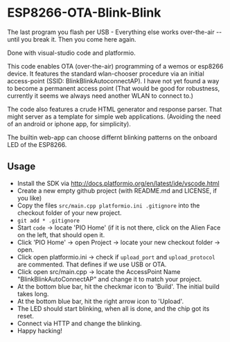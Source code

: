 # ESP8266-OTA-Blink-Blink

The last program you flash per USB - Everything else works over-the-air -- until you break it.
Then you come here again.

Done with visual-studio code and platformio.

This code enables OTA (over-the-air) programming of a wemos or esp8266 device.
It features the standard wlan-chooser procedure via an initial access-point (SSID: BlinkBlinkAutoconnectAP).
I have not yet found a way to become a permanent access point (That would be good for robustness, currently
it seems we always need another WLAN to connect to.)

The code also features a crude HTML generator and response parser. That might server as a template for 
simple web applications. (Avoiding the need of an android or iphone app, for simplicity).

The builtin web-app can choose differnt blinking patterns on the onboard LED of the ESP8266.

## Usage

* Install the SDK via http://docs.platformio.org/en/latest/ide/vscode.html
* Create a new empty github project (with README.md and LICENSE, if you like)
* Copy the files `src/main.cpp platformio.ini .gitignore` into the checkout folder of your new project.
* `git add * .gitignore`
* Start `code` -> locate 'PIO Home' (if it is not there, click on the Alien Face on the left, that should open it.
* Click 'PIO Home' -> open Project -> locate your new checkout folder -> open.
* Click open platformio.ini -> check if `upload_port` and `upload_protocol` are commented. That defines if we use USB or OTA.
* Click open src/main.cpp -> locate the AccessPoint Name "BlinkBlinkAutoConnectAP" and change it to match your project.
* At the bottom blue bar, hit the checkmar icon to 'Build'. The initial build takes long.
* At the bottom blue bar, hit the right arrow icon to 'Upload'.
* The LED should start blinking, when all is done, and the chip got its reset.
* Connect via HTTP and change the blinking.
* Happy hacking!
